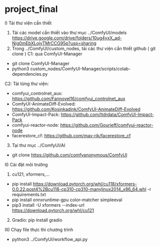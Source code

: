 # project_final

I)  Tải thư viện cần thiết
1. Tải các model cần thiết vào thư mục ../ComfyUI/models https://drive.google.com/drive/folders/10ug4yxX_ad-Nig0mEbXLojyTMrCCG95p?usp=sharing
2. Trong ../ComfyUI/custom_nodes, tải các thư viện cần thiết github ( git clone )
C1:  qua ComfyUI-Manager
- git clone ComfyUI-Manager
- python3 custom_nodes/ComfyUI-Manager/scripts/colab-dependencies.py

C2: Tải từng thư viện:
- comfyui_controlnet_aux: https://github.com/Fannovel16/comfyui_controlnet_aux 
- ComfyUI-AnimateDiff-Evolved: https://github.com/Kosinkadink/ComfyUI-AnimateDiff-Evolved 
- ComfyUI-Impact-Pack:  https://github.com/ltdrdata/ComfyUI-Impact-Pack 
- comfyui-reactor-node: https://github.com/Gourieff/comfyui-reactor-node 
- facerestore_cf: https://github.com/mav-rik/facerestore_cf 

3. Tại thư mục ../ComfyUI/AI 
 - git clone https://github.com/comfyanonymous/ComfyUI


II) Cài đặt môi trường
1. cu121, xformers,...
- pip install https://download.pytorch.org/whl/cu118/xformers-0.0.22.post4%2Bcu118-cp310-cp310-manylinux2014_x86_64.whl -r requirements.txt 
- pip install onnxruntime-gpu color-matcher simpleeval
- pip3 install -U xformers --index-url https://download.pytorch.org/whl/cu121

2. Gradio: pip install gradio


III) Chạy file thực thi chương trình
- python3 ../ComfyUI/workflow_api.py



